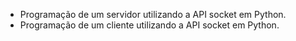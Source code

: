 - Programação de um servidor utilizando a API socket em Python.
- Programação de um cliente utilizando a API socket em Python.